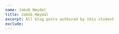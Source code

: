 ```yaml
---
name: Jakob Høydal
title: Jakob Høydal
excerpt: All blog posts authored by this student
exclude:
---
```

